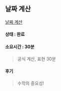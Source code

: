 ## 날짜 계산
[날짜 계산](https://www.acmicpc.net/problem/1476)

#### 상태 : 완료 

#### 소요시간 : 30분
> 공식 계산, 표현 30분

#### 후기
> 수학의 중요성!

